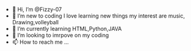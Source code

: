 - 👋 Hi, I’m @Fizzy-07
- 👀 I’m new to coding I love learning new things my interest are music, Drawing,volleyball 
- 🌱 I’m currently learning HTML,Python,JAVA
- 💞️ I’m looking to imrpove on my coding  
- 📫 How to reach me ...

<!---
Fizzy-07/Fizzy-07 is a ✨ special ✨ repository because its `README.md` (this file) appears on your GitHub profile.
You can click the Preview link to take a look at your changes.
--->
